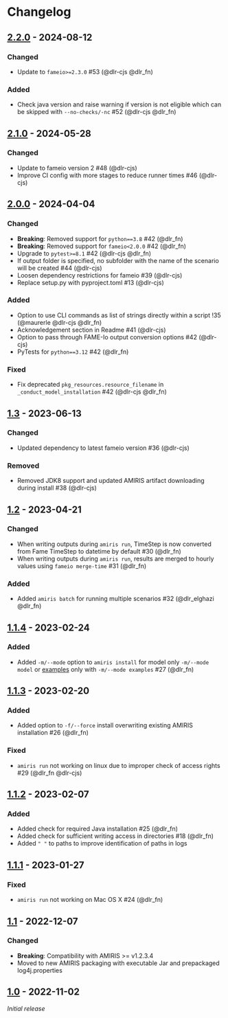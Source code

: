 <!-- SPDX-FileCopyrightText: 2024 German Aerospace Center <amiris@dlr.de>

SPDX-License-Identifier: CC0-1.0 -->

# Changelog

## [2.2.0](https://gitlab.com/dlr-ve/esy/amiris/amiris-py/-/tags/v2.2.0) - 2024-08-12
### Changed
- Update to `fameio>=2.3.0` #53 (@dlr-cjs @dlr_fn)

### Added
- Check java version and raise warning if version is not eligible which can be skipped with `--no-checks/-nc` #52 (@dlr-cjs @dlr_fn)

## [2.1.0](https://gitlab.com/dlr-ve/esy/amiris/amiris-py/-/tags/v2.1.0) - 2024-05-28
### Changed
- Update to fameio version 2 #48 (@dlr-cjs)
- Improve CI config with more stages to reduce runner times #46 (@dlr-cjs)

## [2.0.0](https://gitlab.com/dlr-ve/esy/amiris/amiris-py/-/tags/v2.0.0) - 2024-04-04
### Changed
- **Breaking**: Removed support for `python==3.8` #42 (@dlr_fn)
- **Breaking**: Removed support for `fameio<2.0.0` #42 (@dlr_fn)
- Upgrade to `pytest>=8.1` #42 (@dlr-cjs @dlr_fn)
- If output folder is specified, no subfolder with the name of the scenario will be created #44 (@dlr-cjs)
- Loosen dependency restrictions for fameio #39 (@dlr-cjs)
- Replace setup.py with pyproject.toml #13 (@dlr-cjs)

### Added
- Option to use CLI commands as list of strings directly within a script !35 (@maurerle @dlr-cjs @dlr_fn)
- Acknowledgement section in Readme #41 (@dlr-cjs)
- Option to pass through FAME-Io output conversion options #42 (@dlr-cjs)
- PyTests for `python==3.12` #42 (@dlr_fn)

### Fixed
- Fix deprecated `pkg_resources.resource_filename` in `_conduct_model_installation` #42 (@dlr-cjs @dlr_fn)

## [1.3](https://gitlab.com/dlr-ve/esy/amiris/amiris-py/-/tags/v1.3) - 2023-06-13
### Changed
- Updated dependency to latest fameio version #36 (@dlr-cjs)

### Removed
- Removed JDK8 support and updated AMIRIS artifact downloading during install #38 (@dlr-cjs)

## [1.2](https://gitlab.com/dlr-ve/esy/amiris/amiris-py/-/tags/v1.2) - 2023-04-21
### Changed
- When writing outputs during `amiris run`, TimeStep is now converted from Fame TimeStep to datetime by default #30
  (@dlr_fn)
- When writing outputs during `amiris run`, results are merged to hourly values using `fameio merge-time` #31 (@dlr_fn)

### Added
- Added `amiris batch` for running multiple scenarios #32 (@dlr_elghazi @dlr_fn)

## [1.1.4](https://gitlab.com/dlr-ve/esy/amiris/amiris-py/-/tags/v1.1.4) - 2023-02-24
### Added
- Added `-m/--mode` option to `amiris install` for model only `-m/--mode model`
  or [examples](https://gitlab.com/dlr-ve/esy/amiris/examples) only with `-m/--mode examples` #27 (@dlr_fn)

## [1.1.3](https://gitlab.com/dlr-ve/esy/amiris/amiris-py/-/tags/v1.1.3) - 2023-02-20
### Added
- Added option to `-f/--force` install overwriting existing AMIRIS installation #26 (@dlr_fn)

### Fixed
- `amiris run` not working on linux due to improper check of access rights #29 (@dlr_fn @dlr-cjs)

## [1.1.2](https://gitlab.com/dlr-ve/esy/amiris/amiris-py/-/tags/v1.1.2) - 2023-02-07
### Added
- Added check for required Java installation #25 (@dlr_fn)
- Added check for sufficient writing access in directories #18 (@dlr_fn)
- Added `" "` to paths to improve identification of paths in logs

## [1.1.1](https://gitlab.com/dlr-ve/esy/amiris/amiris-py/-/tags/v1.1.1) - 2023-01-27
### Fixed
- `amiris run` not working on Mac OS X #24 (@dlr_fn)

## [1.1](https://gitlab.com/dlr-ve/esy/amiris/amiris-py/-/tags/v1.1) - 2022-12-07
### Changed
- **Breaking**: Compatibility with AMIRIS >= v1.2.3.4
- Moved to new AMIRIS packaging with executable Jar and prepackaged log4j.properties

## [1.0](https://gitlab.com/dlr-ve/esy/amiris/amiris-py/-/tags/v1.0) - 2022-11-02
_Initial release_